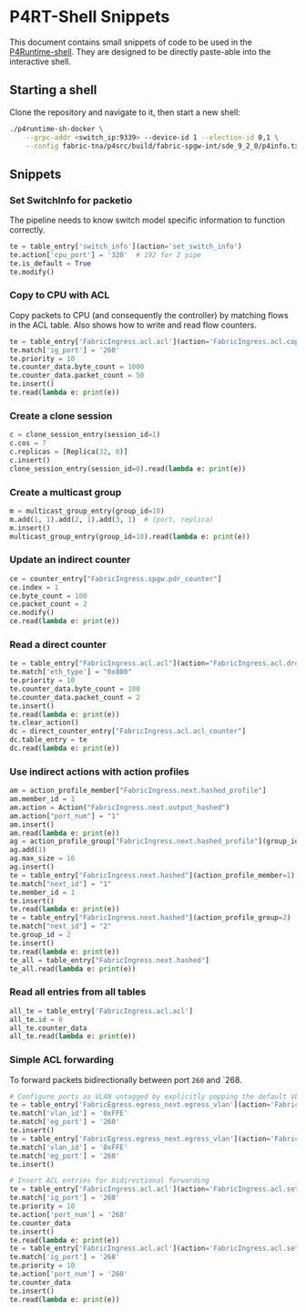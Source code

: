 <!--
Copyright 2021-present Open Networking Foundation
SPDX-License-Identifier: LicenseRef-ONF-Member-Only-1.0
-->
# P4RT-Shell Snippets

This document contains small snippets of code to be used in the
[P4Runtime-shell](https://github.com/p4lang/p4runtime-shell). They are designed
to be directly paste-able into the interactive shell.

## Starting a shell

Clone the repository and navigate to it, then start a new shell:

```bash
./p4runtime-sh-docker \
    --grpc-addr <switch_ip:9339> --device-id 1 --election-id 0,1 \
    --config fabric-tna/p4src/build/fabric-spgw-int/sde_9_2_0/p4info.txt,fabric-tna/p4src/build/fabric-spgw-int/sde_9_2_0/pipeline_config.pb.bin
```

## Snippets

### Set SwitchInfo for packetio

The pipeline needs to know switch model specific information to function
correctly.

```python
te = table_entry['switch_info'](action='set_switch_info')
te.action['cpu_port'] = '320'  # 192 for 2 pipe
te.is_default = True
te.modify()
```

### Copy to CPU with ACL

Copy packets to CPU (and consequently the controller) by matching flows in the
ACL table. Also shows how to write and read flow counters.

```python
te = table_entry['FabricIngress.acl.acl'](action='FabricIngress.acl.copy_to_cpu')
te.match['ig_port'] = '260'
te.priority = 10
te.counter_data.byte_count = 1000
te.counter_data.packet_count = 50
te.insert()
te.read(lambda e: print(e))
```

### Create a clone session

```python
c = clone_session_entry(session_id=1)
c.cos = 7
c.replicas = [Replica(32, 0)]
c.insert()
clone_session_entry(session_id=0).read(lambda e: print(e))
```

### Create a multicast group

```python
m = multicast_group_entry(group_id=10)
m.add(1, 1).add(2, 1).add(3, 1)  # (port, replica)
m.insert()
multicast_group_entry(group_id=10).read(lambda e: print(e))
```

### Update an indirect counter

```python
ce = counter_entry["FabricIngress.spgw.pdr_counter"]
ce.index = 1
ce.byte_count = 100
ce.packet_count = 2
ce.modify()
ce.read(lambda e: print(e))
```

### Read a direct counter

```python
te = table_entry["FabricIngress.acl.acl"](action="FabricIngress.acl.drop")
te.match['eth_type'] = "0x800"
te.priority = 10
te.counter_data.byte_count = 100
te.counter_data.packet_count = 2
te.insert()
te.read(lambda e: print(e))
te.clear_action()
dc = direct_counter_entry["FabricIngress.acl.acl_counter"]
dc.table_entry = te
dc.read(lambda e: print(e))
```

### Use indirect actions with action profiles

```python
am = action_profile_member["FabricIngress.next.hashed_profile"]
am.member_id = 1
am.action = Action("FabricIngress.next.output_hashed")
am.action["port_num"] = "1"
am.insert()
am.read(lambda e: print(e))
ag = action_profile_group["FabricIngress.next.hashed_profile"](group_id=2)
ag.add(1)
ag.max_size = 16
ag.insert()
te = table_entry["FabricIngress.next.hashed"](action_profile_member=1)
te.match["next_id"] = "1"
te.member_id = 1
te.insert()
te.read(lambda e: print(e))
te = table_entry["FabricIngress.next.hashed"](action_profile_group=2)
te.match["next_id"] = "2"
te.group_id = 2
te.insert()
te.read(lambda e: print(e))
te_all = table_entry["FabricIngress.next.hashed"]
te_all.read(lambda e: print(e))
```

### Read all entries from all tables

```python
all_te = table_entry['FabricIngress.acl.acl']
all_te.id = 0
all_te.counter_data
all_te.read(lambda e: print(e))
```

### Simple ACL forwarding

To forward packets bidirectionally between port `260` and `268.

```python
# Configure ports as VLAN untagged by explicitly popping the default VLAN ID 4096 (0xFFE)
te = table_entry['FabricEgress.egress_next.egress_vlan'](action='FabricEgress.egress_next.pop_vlan')
te.match['vlan_id'] = '0xFFE'
te.match['eg_port'] = '260'
te.insert()
te = table_entry['FabricEgress.egress_next.egress_vlan'](action='FabricEgress.egress_next.pop_vlan')
te.match['vlan_id'] = '0xFFE'
te.match['eg_port'] = '268'
te.insert()

# Insert ACL entries for bidirectional forwarding
te = table_entry['FabricIngress.acl.acl'](action='FabricIngress.acl.set_output_port')
te.match['ig_port'] = '260'
te.priority = 10
te.action['port_num'] = '268'
te.counter_data
te.insert()
te.read(lambda e: print(e))
te = table_entry['FabricIngress.acl.acl'](action='FabricIngress.acl.set_output_port')
te.match['ig_port'] = '268'
te.priority = 10
te.action['port_num'] = '260'
te.counter_data
te.insert()
te.read(lambda e: print(e))
```
